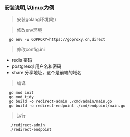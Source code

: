 ### 安装说明,以linux为例
> 安装golang环境(略)

> 修改env环境
  ```blade
    go env -w GOPROXY=https://goproxy.cn,direct
  ```
> 修改config.ini
  * redis 密码
  * postgresql 用户名和密码
  * share 分享地址，这个是前端的域名

>  编译
 ```blade
   go mod init
   go mod tidy
   go build -o redirect-admin ./cmd/admin/main.go
   go build -o redirect-endpoint ./cmd/endpoint/main.go  
 ```  
> 运行
 ```blade
   ./redirect-admin
   ./redirect-endpoint
  ```

